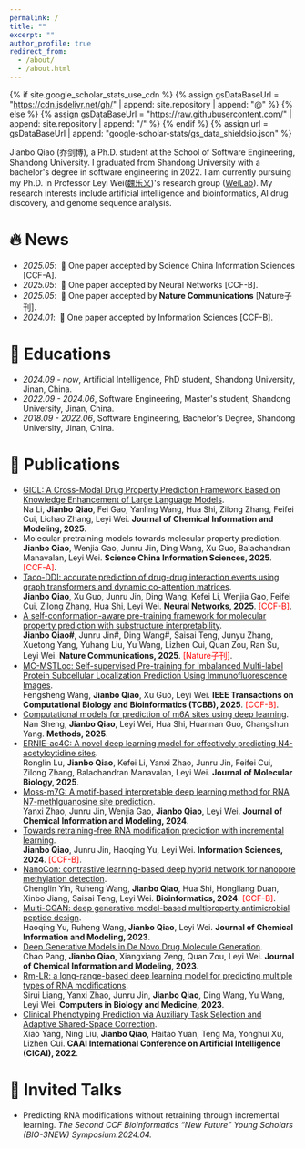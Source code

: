 ```yaml
---
permalink: /
title: ""
excerpt: ""
author_profile: true
redirect_from: 
  - /about/
  - /about.html
---
```


{% if site.google_scholar_stats_use_cdn %}
{% assign gsDataBaseUrl = "https://cdn.jsdelivr.net/gh/" | append: site.repository | append: "@" %}
{% else %}
{% assign gsDataBaseUrl = "https://raw.githubusercontent.com/" | append: site.repository | append: "/" %}
{% endif %}
{% assign url = gsDataBaseUrl | append: "google-scholar-stats/gs_data_shieldsio.json" %}

<span class='anchor' id='about-me'></span>

Jianbo Qiao (乔剑博), a Ph.D. student at the School of Software Engineering, Shandong University. I graduated from Shandong University with a bachelor's degree in software engineering in 2022. I am currently pursuing my Ph.D. in Professor Leyi Wei([魏乐义](https://scholar.google.com.hk/citations?user=0EAV03MAAAAJ&hl))'s research group ([WeiLab](https://wei-group.net/)). My research interests include artificial intelligence and bioinformatics, AI drug discovery, and genome sequence analysis.


# 🔥 News
- *2025.05*: &nbsp;🎉 One paper accepted by Science China Information Sciences [CCF-A]. 
- *2025.05*: &nbsp;🎉 One paper accepted by Neural Networks [CCF-B]. 
- *2025.05*: &nbsp;🎉 One paper accepted by **Nature Communications** [Nature子刊]. 
- *2024.01*: &nbsp;🎉 One paper accepted by Information Sciences [CCF-B].

# 📖 Educations
- *2024.09 - now*, Artificial Intelligence, PhD student, Shandong University, Jinan, China.
- *2022.09 - 2024.06*, Software Engineering, Master's student, Shandong University, Jinan, China.
- *2018.09 - 2022.06*, Software Engineering, Bachelor's Degree, Shandong University, Jinan, China.
 

# 📝 Publications 

<!-- <div class='paper-box'><div class='paper-box-image'><div><div class="badge">CVPR 2016</div><img src='images/500x300.png' alt="sym" width="100%"></div></div>
<div class='paper-box-text' markdown="1">

[Deep Residual Learning for Image Recognition](https://openaccess.thecvf.com/content_cvpr_2016/papers/He_Deep_Residual_Learning_CVPR_2016_paper.pdf)

**Kaiming He**, Xiangyu Zhang, Shaoqing Ren, Jian Sun

[**Project**](https://scholar.google.com/citations?view_op=view_citation&hl=zh-CN&user=DhtAFkwAAAAJ&citation_for_view=DhtAFkwAAAAJ:ALROH1vI_8AC) <strong><span class='show_paper_citations' data='DhtAFkwAAAAJ:ALROH1vI_8AC'></span></strong>
- Lorem ipsum dolor sit amet, consectetur adipiscing elit. Vivamus ornare aliquet ipsum, ac tempus justo dapibus sit amet. 
</div>
</div> -->
- [GICL: A Cross-Modal Drug Property Prediction Framework Based on Knowledge Enhancement of Large Language Models](https://pubs.acs.org/doi/abs/10.1021/acs.jcim.5c00895).  
Na Li, **Jianbo Qiao**, Fei Gao, Yanling Wang, Hua Shi, Zilong Zhang, Feifei Cui, Lichao Zhang, Leyi Wei. **Journal of Chemical Information and Modeling, 2025**.
- Molecular pretraining models towards molecular property prediction.  
**Jianbo Qiao**, Wenjia Gao, Junru Jin, Ding Wang, Xu Guo, Balachandran Manavalan, Leyi Wei. **Science China Information Sciences, 2025**. <font color="red">[CCF-A]</font>.
- [Taco-DDI: accurate prediction of drug-drug interaction events using graph transformers and dynamic co-attention matrices](https://www.sciencedirect.com/science/article/pii/S0893608025005350).  
**Jianbo Qiao**, Xu Guo, Junru Jin, Ding Wang, Kefei Li, Wenjia Gao, Feifei Cui, Zilong Zhang, Hua Shi, Leyi Wei. **Neural Networks, 2025**. <font color="red">[CCF-B]</font>.
- [A self-conformation-aware pre-training framework for molecular property prediction with substructure interpretability](https://www.nature.com/articles/s41467-025-59634-0).  
**Jianbo Qiao#**, Junru Jin#, Ding Wang#, Saisai Teng, Junyu Zhang, Xuetong Yang, Yuhang Liu, Yu Wang, Lizhen Cui, Quan Zou, Ran Su, Leyi Wei. **Nature Communications, 2025**. <font color="red">[Nature子刊]</font>.
- [MC-MSTLoc: Self-supervised Pre-training for Imbalanced Multi-label Protein Subcellular Localization Prediction Using Immunofluorescence Images](https://ieeexplore.ieee.org/abstract/document/10980476).  
Fengsheng Wang, **Jianbo Qiao**, Xu Guo, Leyi Wei. **IEEE Transactions on Computational Biology and Bioinformatics (TCBB), 2025**. <font color="red">[CCF-B]</font>.
- [Computational models for prediction of m6A sites using deep learning](https://www.sciencedirect.com/science/article/pii/S1046202325001082).  
Nan Sheng, **Jianbo Qiao**, Leyi Wei, Hua Shi, Huannan Guo, Changshun Yang. **Methods, 2025**.
- [ERNIE-ac4C: A novel deep learning model for effectively predicting N4-acetylcytidine sites](https://www.sciencedirect.com/science/article/pii/S0022283625000440).  
Ronglin Lu, **Jianbo Qiao**, Kefei Li, Yanxi Zhao, Junru Jin, Feifei Cui, Zilong Zhang, Balachandran Manavalan, Leyi Wei. **Journal of Molecular Biology, 2025**.
- [Moss-m7G: A motif-based interpretable deep learning method for RNA N7-methlguanosine site prediction](https://pubs.acs.org/doi/abs/10.1021/acs.jcim.4c00802).  
Yanxi Zhao, Junru Jin, Wenjia Gao, **Jianbo Qiao**, Leyi Wei. **Journal of Chemical Information and Modeling, 2024**.
- [Towards retraining-free RNA modification prediction with incremental learning](https://www.sciencedirect.com/science/article/pii/S0020025524000185).  
**Jianbo Qiao**, Junru Jin, Haoqing Yu, Leyi Wei. **Information Sciences, 2024**. <font color="red">[CCF-B]</font>.
- [NanoCon: contrastive learning-based deep hybrid network for nanopore methylation detection](https://academic.oup.com/bioinformatics/article/40/2/btae046/7596622?login=false).  
Chenglin Yin, Ruheng Wang, **Jianbo Qiao**, Hua Shi, Hongliang Duan, Xinbo Jiang, Saisai Teng, Leyi Wei. **Bioinformatics, 2024**. <font color="red">[CCF-B]</font>.
- [Multi-CGAN: deep generative model-based multiproperty antimicrobial peptide design](https://pubs.acs.org/doi/abs/10.1021/acs.jcim.3c01881).  
Haoqing Yu, Ruheng Wang, **Jianbo Qiao**, Leyi Wei. **Journal of Chemical Information and Modeling, 2023**.
- [Deep Generative Models in De Novo Drug Molecule Generation](https://pubs.acs.org/doi/abs/10.1021/acs.jcim.3c01496).  
Chao Pang, **Jianbo Qiao**, Xiangxiang Zeng, Quan Zou, Leyi Wei. **Journal of Chemical Information and Modeling, 2023**.
- [Rm-LR: a long-range-based deep learning model for predicting multiple types of RNA modifications](https://www.sciencedirect.com/science/article/pii/S0010482523007035).  
Sirui Liang, Yanxi Zhao, Junru Jin, **Jianbo Qiao**, Ding Wang, Yu Wang, Leyi Wei. **Computers in Biology and Medicine, 2023**.
- [Clinical Phenotyping Prediction via Auxiliary Task Selection and Adaptive Shared-Space Correction](https://link.springer.com/chapter/10.1007/978-3-031-20500-2_36).  
Xiao Yang, Ning Liu, **Jianbo Qiao**, Haitao Yuan, Teng Ma, Yonghui Xu, Lizhen Cui. **CAAI International Conference on Artificial Intelligence (CICAI), 2022**.

<!-- # 🎖 Honors and Awards
- *2021.10* Lorem ipsum dolor sit amet, consectetur adipiscing elit. Vivamus ornare aliquet ipsum, ac tempus justo dapibus sit amet. 
- *2021.09* Lorem ipsum dolor sit amet, consectetur adipiscing elit. Vivamus ornare aliquet ipsum, ac tempus justo dapibus sit amet.  -->


# 💬 Invited Talks

- Predicting RNA modifications without retraining through incremental learning. *The Second CCF Bioinformatics “New Future” Young Scholars (BIO-3NEW) Symposium.2024.04.*

<!-- # 💻 Internships
- *2019.05 - 2020.02*, [Lorem](https://github.com/), China. -->